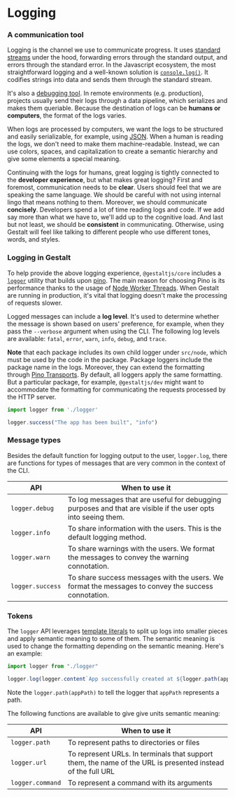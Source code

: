 # Logging

### A communication tool

Logging is the channel we use to communicate progress.
It uses [standard streams](https://en.wikipedia.org/wiki/Standard_streams) under the hood,
forwarding errors through the standard output,
and errors through the standard error.
In the Javascript ecosystem,
the most straightforward logging and a well-known solution is [`console.log()`](https://developer.mozilla.org/en-US/docs/Web/API/console/log).
It codifies strings into data and sends them through the standard stream.

It's also a [debugging tool](https://www.w3schools.com/js/js_debugging.asp).
In remote environments (e.g. production),
projects usually send their logs through a data pipeline,
which serializes and makes them queriable.
Because the destination of logs can be **humans or computers**,
the format of the logs varies.

When logs are processed by computers,
we want the logs to be structured and easily serializable,
for example,
using [JSON](https://en.wikipedia.org/wiki/JSON).
When a human is reading the logs,
we don't need to make them machine-readable.
Instead, we can use colors, spaces, and capitalization to create a semantic hierarchy and give some elements a special meaning.

Continuing with the logs for humans,
great logging is tightly connected to the **developer experience**,
but what makes great logging?
First and foremost,
communication needs to be **clear**.
Users should feel that we are speaking the same language.
We should be careful with not using internal lingo that means nothing to them.
Moreover,
we should communicate **concisely**.
Developers spend a lot of time reading logs and code.
If we add say more than what we have to,
we'll add up to the cognitive load.
And last but not least,
we should be **consistent** in communicating.
Otherwise, using Gestalt will feel like talking to different people who use different tones, words, and styles.

### Logging in Gestalt

To help provide the above logging experience,
`@gestaltjs/core` includes a [`logger`](https://github.com/gestaltjs/gestalt/blob/main/packages/core/src/node/logger.ts) utility that builds upon [pino](https://github.com/pinojs/pino).
The main reason for choosing Pino is its performance thanks to the usage of [Node Worker Threads](https://nodejs.org/api/worker_threads.html).
When Gestalt are running in production,
it's vital that logging doesn't make the processing of requests slower.

Logged messages can include a **log level**.
It's used to determine whether the message is shown based on users' preference,
for example,
when they pass the `--verbose` argument when using the CLI.
The following log levels are available:
`fatal`, `error`, `warn`, `info`, `debug`, and `trace`.

**Note** that each package includes its own child logger under `src/node`,
which must be used by the code in the package.
Package loggers include the package name in the logs.
Moreover, they can extend the formatting through [Pino Transports](https://github.com/pinojs/pino/blob/master/docs/transports.md).
By default, all loggers apply the same formatting.
But a particular package,
for example,
`@gestaltjs/dev` might want to accommodate the formatting for communicating the requests processed by the HTTP server.

```ts
import logger from './logger'

logger.success("The app has been built", "info")
```

### Message types

Besides the default function for logging output to the user,
`logger.log`,
there are functions for types of messages that are very common in the context of the CLI.

| API | When to use it |
| --- | --- |
| `logger.debug` | To log messages that are useful for debugging purposes and that are visible if the user opts into seeing them. |
| `logger.info` | To share information with the users. This is the default logging method. |
| `logger.warn` | To share warnings with the users. We format the messages to convey the warning connotation. |
| `logger.success` | To share success messages with the users. We format the messages to convey the success connotation. |

### Tokens

The `logger` API leverages [template literals](https://developer.mozilla.org/en-US/docs/Web/JavaScript/Reference/Template_literals) to split up logs into smaller pieces and apply semantic meaning to some of them. The semantic meaning is used to change the formatting depending on the semantic meaning. Here's an example:

```ts
import logger from "./logger"

logger.log(logger.content`App successfully created at ${logger.path(appPath)}`)
```

Note the `logger.path(appPath)` to tell the logger that `appPath` represents a path.

The following functions are available to give give units semantic meaning:

| API | When to use it |
| --- | --- |
| `logger.path` | To represent paths to directories or files |
| `logger.url` | To represent URLs. In terminals that support them, the name of the URL is presented instead of the full URL |
| `logger.command` | To represent a command with its arguments |
